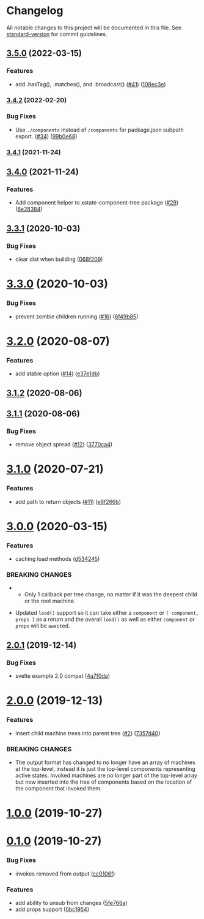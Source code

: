 # Changelog

All notable changes to this project will be documented in this file. See [standard-version](https://github.com/conventional-changelog/standard-version) for commit guidelines.

## [3.5.0](https://github.com/tivac/xstate-component-tree/compare/v3.4.2...v3.5.0) (2022-03-15)


### Features

* add .hasTag(), .matches(), and .broadcast() ([#41](https://github.com/tivac/xstate-component-tree/issues/41)) ([108ec3e](https://github.com/tivac/xstate-component-tree/commit/108ec3ee4f59c469c34f57d6265d8781e4c55a0b))

### [3.4.2](https://github.com/tivac/xstate-component-tree/compare/v3.4.1...v3.4.2) (2022-02-20)


### Bug Fixes

* Use `./components` instead of `/components` for package.json subpath export. ([#34](https://github.com/tivac/xstate-component-tree/issues/34)) ([99b0e68](https://github.com/tivac/xstate-component-tree/commit/99b0e68319420013ab03d35c0a8165ced8e1ddac))

### [3.4.1](https://github.com/tivac/xstate-component-tree/compare/v3.4.0...v3.4.1) (2021-11-24)

## [3.4.0](https://github.com/tivac/xstate-component-tree/compare/v3.3.1...v3.4.0) (2021-11-24)


### Features

* Add component helper to xstate-component-tree package ([#29](https://github.com/tivac/xstate-component-tree/issues/29)) ([6e28384](https://github.com/tivac/xstate-component-tree/commit/6e28384f2483465d9b3fdaaf36b7e988ffb2bdb3))

## [3.3.1](https://github.com/tivac/xstate-component-tree/compare/v3.3.0...v3.3.1) (2020-10-03)


### Bug Fixes

* clear dist when building ([068f209](https://github.com/tivac/xstate-component-tree/commit/068f2093f8d37b7dc431f1ffe7341fbeb2e7e773))



# [3.3.0](https://github.com/tivac/xstate-component-tree/compare/v3.2.0...v3.3.0) (2020-10-03)


### Bug Fixes

* prevent zombie children running ([#16](https://github.com/tivac/xstate-component-tree/issues/16)) ([6f49b85](https://github.com/tivac/xstate-component-tree/commit/6f49b8596cc67683b623346487edffde1a850de2))



# [3.2.0](https://github.com/tivac/xstate-component-tree/compare/v3.1.2...v3.2.0) (2020-08-07)


### Features

* add stable option ([#14](https://github.com/tivac/xstate-component-tree/issues/14)) ([e37e1db](https://github.com/tivac/xstate-component-tree/commit/e37e1dbda3ffc05d9d404a6b99aa26c510ecaee9))



## [3.1.2](https://github.com/tivac/xstate-component-tree/compare/v3.1.1...v3.1.2) (2020-08-06)



## [3.1.1](https://github.com/tivac/xstate-component-tree/compare/v3.1.0...v3.1.1) (2020-08-06)


### Bug Fixes

* remove object spread ([#12](https://github.com/tivac/xstate-component-tree/issues/12)) ([3770ca4](https://github.com/tivac/xstate-component-tree/commit/3770ca4dadd63584f98ac379840b359df202a611))



# [3.1.0](https://github.com/tivac/xstate-component-tree/compare/v3.0.0...v3.1.0) (2020-07-21)


### Features

* add path to return objects ([#11](https://github.com/tivac/xstate-component-tree/issues/11)) ([e6f266b](https://github.com/tivac/xstate-component-tree/commit/e6f266b74bbb946ba808fd21ce00a60a48514316))



# [3.0.0](https://github.com/tivac/xstate-component-tree/compare/v2.0.1...v3.0.0) (2020-03-15)


### Features

* caching load methods ([d534245](https://github.com/tivac/xstate-component-tree/commit/d5342456669c854ae0269798f34f1ac6666658e9))


### BREAKING CHANGES

* - Only 1 callback per tree change, no matter if it was the deepest child or the root machine.
- Updated `load()` support so it can take either a `component` or `[ component, props ]` as a return and the overall `load()` as well as either `component` or `props` will be `await`ed.



## [2.0.1](https://github.com/tivac/xstate-component-tree/compare/v2.0.0...v2.0.1) (2019-12-14)


### Bug Fixes

* svelte example 2.0 compat ([4a7f0da](https://github.com/tivac/xstate-component-tree/commit/4a7f0da3978aba9fdea3eb2a4fbd351dffb818e5))



# [2.0.0](https://github.com/tivac/xstate-component-tree/compare/v1.0.0...v2.0.0) (2019-12-13)


### Features

* insert child machine trees into parent tree ([#2](https://github.com/tivac/xstate-component-tree/issues/2)) ([7357d40](https://github.com/tivac/xstate-component-tree/commit/7357d408cd7011f9e9e82aa40ad9922eec818038))


### BREAKING CHANGES

* The output format has changed to no longer have an array of machines at the top-level, instead it is just the top-level components representing active states. Invoked machines are no longer part of the top-level array but now inserted into the tree of components based on the location of the component that invoked them.



# [1.0.0](https://github.com/tivac/xstate-component-tree/compare/v0.1.0...v1.0.0) (2019-10-27)



# [0.1.0](https://github.com/tivac/xstate-component-tree/compare/cc0106fe07f8c7042df3558c50f96349323cb36c...v0.1.0) (2019-10-27)


### Bug Fixes

* invokes removed from output ([cc0106f](https://github.com/tivac/xstate-component-tree/commit/cc0106fe07f8c7042df3558c50f96349323cb36c))


### Features

* add ability to unsub from changes ([5fe766a](https://github.com/tivac/xstate-component-tree/commit/5fe766a0162506936fba3d44fcaad938cb544c36))
* add props support ([0bc1954](https://github.com/tivac/xstate-component-tree/commit/0bc1954239756ffe9948d3b0818bb5709e07aec3))



